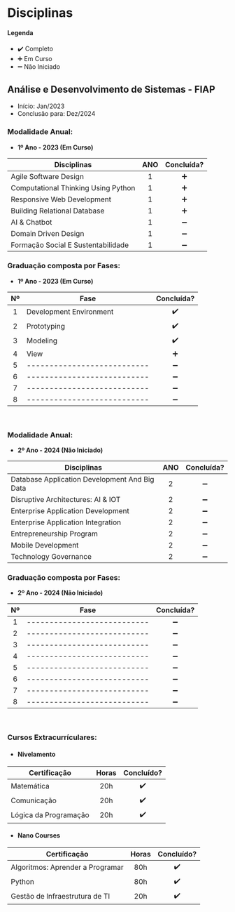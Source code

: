 
# Disciplinas

#### Legenda
* :heavy_check_mark:  Completo
* :heavy_plus_sign:   Em Curso
* :heavy_minus_sign:  Não Iniciado


## Análise e Desenvolvimento de Sistemas - FIAP
* Início: Jan/2023
* Conclusão para: Dez/2024

### Modalidade Anual:

* **1º Ano - 2023 (Em Curso)**

| Disciplinas                                                                 | ANO|  Concluída?        |
| --------------------------------------------------------------------------- |:-: | :----------------: |
| Agile Software Design                                                       | 1  | :heavy_plus_sign:  |
| Computational Thinking Using Python                                         | 1  | :heavy_plus_sign:  |
| Responsive Web Development                                                  | 1  | :heavy_plus_sign:  |
| Building Relational Database                                                | 1  | :heavy_plus_sign:  |
| AI & Chatbot                                                                | 1  | :heavy_minus_sign: |
| Domain Driven Design                                                        | 1  | :heavy_minus_sign: |
| Formação Social E Sustentabilidade                                          | 1  | :heavy_minus_sign: |

### Graduação composta por Fases:

* **1º Ano - 2023 (Em Curso)**

|  Nº | Fase                                                                 |  Concluída?        |
| :--:| -------------------------------------------------------------------- | :----------------: |
|  1  | Development Environment                                              | :heavy_check_mark: |
|  2  | Prototyping                                                          | :heavy_check_mark: |
|  3  | Modeling                                                             | :heavy_check_mark: |
|  4  | View                                                                 | :heavy_plus_sign:  |
|  5  | ---------------------------                                          | :heavy_minus_sign: |
|  6  | ---------------------------                                          | :heavy_minus_sign: |
|  7  | ---------------------------                                          | :heavy_minus_sign: |
|  8  | ---------------------------                                          | :heavy_minus_sign: |

<br>

### Modalidade Anual:

* **2º Ano - 2024 (Não Iniciado)**

| Disciplinas                                                                 | ANO|  Concluída?        |
| --------------------------------------------------------------------------- |:-: | :----------------: |
| Database Application Development And Big Data                               | 2  | :heavy_minus_sign: |
| Disruptive Architectures: AI & IOT                                          | 2  | :heavy_minus_sign: |
| Enterprise Application Development                                          | 2  | :heavy_minus_sign: |
| Enterprise Application Integration                                          | 2  | :heavy_minus_sign: |
| Entrepreneurship Program                                                    | 2  | :heavy_minus_sign: |
| Mobile Development                                                          | 2  | :heavy_minus_sign: |
| Technology Governance                                                       | 2  | :heavy_minus_sign: |

### Graduação composta por Fases:

* **2º Ano - 2024 (Não Iniciado)**

|  Nº | Fase                                                                 |  Concluída?        |
| :--:| -------------------------------------------------------------------- | :----------------: |
|  1  | ---------------------------                                          | :heavy_minus_sign: |
|  2  | ---------------------------                                          | :heavy_minus_sign: |
|  3  | ---------------------------                                          | :heavy_minus_sign: |
|  4  | ---------------------------                                          | :heavy_minus_sign: |
|  5  | ---------------------------                                          | :heavy_minus_sign: |
|  6  | ---------------------------                                          | :heavy_minus_sign: |
|  7  | ---------------------------                                          | :heavy_minus_sign: |
|  8  | ---------------------------                                          | :heavy_minus_sign: |

<br>

### Cursos Extracurrículares:

* #### Nivelamento

| Certificação                                                             | Horas|  Concluído?        |
| ------------------------------------------------------------------------ |  :-: | :----------------: |
| Matemática                                                               |  20h | :heavy_check_mark: |
| Comunicação                                                              |  20h | :heavy_check_mark: |
| Lógica da Programação                                                    |  20h | :heavy_check_mark: |

* #### Nano Courses

| Certificação                                                             | Horas|  Concluído?        |
| ------------------------------------------------------------------------ |  :-: | :----------------: |
| Algoritmos: Aprender a Programar                                         | 80h  | :heavy_check_mark: |
| Python                                                                   | 80h  | :heavy_check_mark: |
| Gestão de Infraestrutura de TI                                           | 20h  | :heavy_check_mark: |

